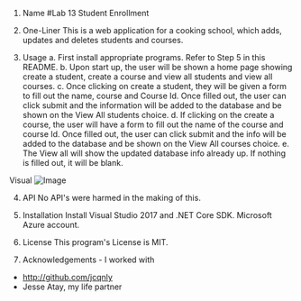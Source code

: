1. Name 
#Lab 13 Student Enrollment

2. One-Liner
This is a web application for a cooking school, which adds, updates and deletes students and courses.

3. Usage
a. First install appropriate programs. Refer to Step 5 in this README.
b. Upon start up, the user will be shown a home page showing create a student, create a course and view all students and view all courses.
c. Once clicking on create a student, they will be given a form to fill out the name, course and Course Id. Once filled out, the user can click submit and the information will be added to the database and be shown on the View All students choice.
d. If clicking on the create a course, the user will have a form to fill out the name of the course and course Id. Once filled out, the user can click submit and the info will be added to the database and be shown on the View All courses choice.
e. The View all will show the updated database info already up. If nothing is filled out, it will be blank.

Visual
![Image](asset/Lab13.JPG)

4. API
No API's were harmed in the making of this.

5. Installation
Install Visual Studio 2017 and .NET Core SDK. Microsoft Azure account.

6. License
This program's License is MIT.

7. Acknowledgements - I worked with 
- http://github.com/jcqnly 
- Jesse Atay, my life partner